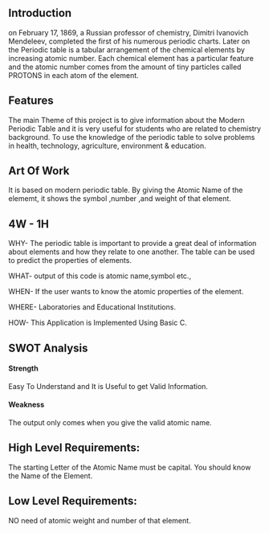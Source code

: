 ## Introduction

on February 17, 1869, a Russian professor of chemistry, Dimitri Ivanovich Mendeleev, completed the first of his numerous periodic charts. Later on the Periodic table is a tabular arrangement of the chemical elements by increasing atomic number. Each chemical element has a particular feature and the atomic number comes from the amount of tiny particles called PROTONS in each atom of the element.
## Features
The main Theme of this project is to give information about the Modern Periodic Table and it is very useful for students who are related to chemistry background. To use the knowledge of the periodic table to solve problems in health, technology, agriculture, environment & education.

## Art Of Work
It is based on modern periodic table.
By giving the Atomic Name of the elememt, it shows the symbol ,number ,and weight of that element.

## 4W - 1H

WHY- The periodic table is important to provide a great deal of information about elements and how they relate to one another. The table can be used to predict the properties of elements.

WHAT- output of this code is atomic name,symbol etc.,

WHEN- If the user wants to know the atomic properties of the element.

WHERE- Laboratories and Educational Institutions.

HOW- This Application is Implemented Using Basic C.

## SWOT Analysis

#### Strength
Easy To Understand and It is Useful to get Valid Information.

#### Weakness
The output only comes when you give the valid atomic name.

## High Level Requirements:
The starting Letter of the Atomic Name must be capital.
You should know the Name of the Element.
## Low Level Requirements:
NO need of atomic weight and number of that element.
